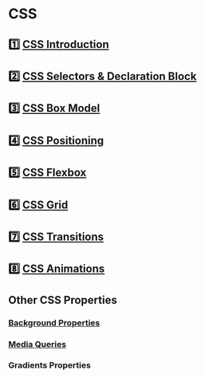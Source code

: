 # CSS

## 1️⃣ [CSS Introduction](introduction.md)

## 2️⃣ [CSS Selectors & Declaration Block](selectors-and-declaration-block.md)

## 3️⃣ [CSS Box Model](box-model.md)

## 4️⃣ [CSS Positioning](positioning.md)

## 5️⃣ [CSS Flexbox](flexbox.md)

## 6️⃣ [CSS Grid](grid.md)

## 7️⃣ [CSS Transitions](transition.md)

## 8️⃣ [CSS Animations](animation.md)

## Other CSS Properties

### [Background Properties](others/background.md)

### [Media Queries](others/media-queries.md)

### Gradients Properties
